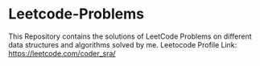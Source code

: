# Leetcode-Problems
This Repository contains  the solutions of  LeetCode Problems on different data structures and algorithms solved by me. 
Leetocode Profile Link: https://leetcode.com/coder_sra/
